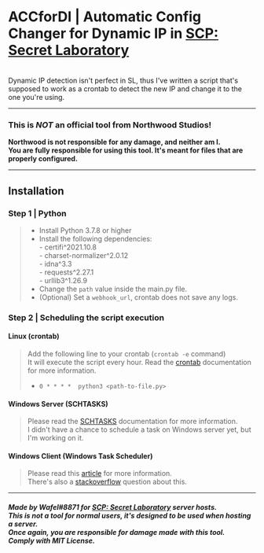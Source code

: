 # ACCforDI | Automatic Config Changer for Dynamic IP in [SCP: Secret Laboratory](https://scpslgame.com/)
<br>Dynamic IP detection isn't perfect in SL, thus I've written a script that's supposed to work as a crontab to detect the new IP and change it to the one you're using.

---
### This is _NOT_ an official tool from Northwood Studios! 
**Northwood is not responsible for any damage, and neither am I.**
**<br>You are fully responsible for using this tool. It's meant for files that are properly configured.**


---
## Installation

### Step 1 | Python
> - Install Python 3.7.8 or higher
> - Install the following dependencies:
<br>    - certifi^2021.10.8
<br>    - charset-normalizer^2.0.12
<br>    - idna^3.3
<br>    - requests^2.27.1
<br>    - urllib3^1.26.9
> - Change the `path` value inside the main.py file.
> - (Optional) Set a `webhook_url`, crontab does not save any logs.

### Step 2 | Scheduling the script execution
#### Linux (crontab)
> Add the following line to your crontab (`crontab -e` command)
> <br>It will execute the script every hour. Read the [crontab](https://man7.org/linux/man-pages/man5/crontab.5.html) documentation for more information.
> - `0 * * * *  python3 <path-to-file.py>`

#### Windows Server (SCHTASKS)
> Please read the [SCHTASKS](https://ss64.com/nt/schtasks.html) documentation for more information.
> <br>I didn't have a chance to schedule a task on Windows server yet, but I'm working on it.

#### Windows Client (Windows Task Scheduler)
> Please read this [article](https://techrando.com/2019/06/22/how-to-execute-a-task-hourly-in-task-scheduler/) for more information.
> <br>There's also a [stackoverflow](https://stackoverflow.com/questions/4249542/run-a-task-every-x-minutes-with-windows-task-scheduler) question about this.

---
##### Made by Wafel#8871 for [SCP: Secret Laboratory](https://scpslgame.com/) server hosts. <br>This is not a tool for normal users, it's designed to be used when hosting a server. <br>Once again, you are responsible for damage made with this tool. <br>Comply with MIT License.
